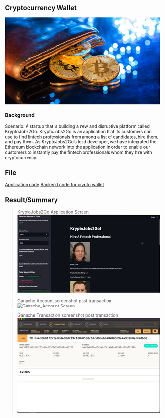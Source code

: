 ## Cryptocurrency Wallet

![An image shows a wallet with bitcoin.](Images/crypto-wallet-image.png)

### Background

Scenario: A startup that is building a new and disruptive platform called KryptoJobs2Go. KryptoJobs2Go is an application that its customers can use to find fintech professionals from among a list of candidates, hire them, and pay them. As KryptoJobs2Go’s lead developer, we have integrated the Ethereum blockchain network into the application in order to enable our customers to instantly pay the fintech professionals whom they hire with cryptocurrency.

## File

[Application code](krypto_jobs.py)
[Backend code for crypto wallet](crypto_wallet.py)

## Result/Summary
>KryptoJobs2Go Application Screen
![Application Screen](Images/application_screenshot.png)

>Ganache Account screenshot post transaction
![Ganache_Account Screen](Ganache_Account.png)

>Ganache Transaction screenshot post transaction
![Ganache_txn Screen](Images/Ganache_txn.png)
